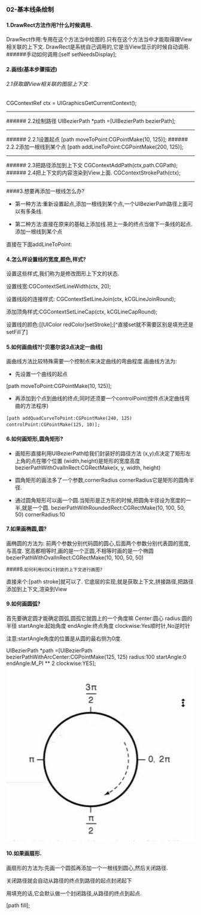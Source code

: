 ### 02-基本线条绘制



####  1.DrawRect方法作用?什么时候调用.
 DrawRect作用:专用在这个方法当中绘图的.只有在这个方法当中才能取得跟View相关联的上下文.
 DrawRect是系统自己调用的,它是当View显示的时候自动调用.
 ######手动如何调用:[self setNeedsDisplay];

####  2.画线(基本步骤描述)

 ###### 2.1获取跟View相关联的图层上下文
 CGContextRef ctx = UIGraphicsGetCurrentContext();
<hr>
 ###### 2.2绘制路径
 UIBezierPath *path =[UIBezierPath bezierPath];
<hr>
######  2.2.1设置起点
[path moveToPoint:CGPointMake(10, 125)];
 ###### 2.2.2添加一根线到某个点
[path addLineToPoint:CGPointMake(200, 125)];
<hr>
 ###### 2.3把路径添加到上下文
 CGContextAddPath(ctx,path.CGPath);
######  2.4把上下文的内容渲染到View上面.
 CGContextStrokePath(ctx);
<hr>

####3.想要再添加一根线怎么办?

- 第一种方法:重新设置起点,添加一根线到某个点,一个UIBezierPath路径上面可以有多条线.

- 第二种方法:直接在原来的基础上添加线.把上一条的终点当做下一条线的起点.添加一根线到某个点

直接在下面addLineToPoint:



####  4.怎么样设置线的宽度,颜色,样式?

设置这些样式,我们称为是修改图形上下文的状态.

设置线宽:CGContextSetLineWidth(ctx, 20);

设置线段的连接样式: CGContextSetLineJoin(ctx, kCGLineJoinRound);

添加顶角样式:CGContextSetLineCap(ctx, kCGLineCapRound);

设置线的颜色:[[UIColor redColor]setStroke];[^直接set就不需要区别是填充还是setFill了]


####  5.如何画曲线?[^贝塞尔说3点决定一曲线]

画曲线方法比较特殊需要一个控制点来决定曲线的弯曲程度.画曲线方法为:

- 先设置一个曲线的起点

[path moveToPoint:CGPointMake(10, 125)];

- 再添加到个点到曲线的终点;同时还须要一个controlPoint(控件点决定曲线弯曲的方法程序)

`[path addQuadCurveToPoint:CGPointMake(240, 125) controlPoint:CGPointMake(125, 10)];`



####  6.如何画矩形,圆角矩形?
- 画矩形直接利用UIBezierPath给我们封装好的路径方法
 (x,y)点决定了矩形左上角的点在哪个位置
 (width,height)是矩形的宽度高度
 bezierPathWithOvalInRect:CGRectMake(x, y, width, height)


- 圆角矩形的画法多了一个参数,cornerRadius
 cornerRadius它是矩形的圆角半径.
- 通过圆角矩形可以画一个圆.当矩形是正方形的时候,把圆角半径设为宽度的一半,就是一个圆.
 bezierPathWithRoundedRect:CGRectMake(10, 100, 50, 50) cornerRadius:10



####  7.如果画椭圆,圆?
画椭圆的方法为:
前两个参数分别代码圆的圆心,后面两个参数分别代表圆的宽度,与高度.
宽高都相等时,画的是一个正圆,不相等时画的是一个椭圆
 bezierPathWithOvalInRect:CGRectMake(10, 100, 50, 50)



 ####8.`如何利用UIKit封装的上下文进行画图?`

直接来个:[path stroke]就可以了.
它底层的实现,就是获取上下文,拼接路径,把路径添加到上下文,渲染到View



 #### 9.如何画圆弧?
首先要确定圆才能确定圆弧,圆孤它就圆上的一个角度嘛
 Center:圆心
 radius:圆的半径
 startAngle:起始角度
 endAngle:终点角度
 clockwise:Yes顺时针,No逆时针



注意:startAngle角度的位置是从圆的最右侧为0度.



 UIBezierPath *path =[UIBezierPath bezierPathWithArcCenter:CGPointMake(125, 125)
 radius:100
 startAngle:0
 endAngle:M_PI ** 2
 clockwise:YES];
![](/assets/弧度的坐标范围.png)






#### 10.如果画扇形.

画扇形的方法为:先画一个圆孤再添加一个一根线到圆心,然后关闭路径.

关闭路径就会自动从路径的终点到路径的起点封闭起下

用填充的话,它会默认做一个封闭路径,从路径的终点到起点.

[path fill];

